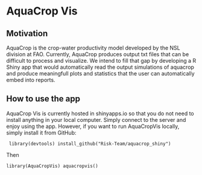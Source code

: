 # AquaCrop Vis

## Motivation
AquaCrop is the crop-water productivity model developed by the NSL division at FAO. Currently, AquaCrop produces output txt files that can be difficult to process and visualize. We intend to fill that gap by developing a R Shiny app that would automatically read the output simulations of aquacrop and produce meaningfull plots and statistics that the user can automatically embed into reports. 

## How to use the app

AquaCrop Vis is currently hosted in shinyapps.io so that you do not need to install anything in your local computer. Simply connect to the server and enjoy using the app. However, if you want to run AquaCropVis locally, simply install it from GitHub:

` library(devtools)
  install_github("Risk-Team/aquacrop_shiny")`
  
  Then
  
  `library(AquaCropVis)
  aquacropvis()`
